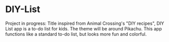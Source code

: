 # DIY-List

Project in progress: Title inspired from Animal Crossing's "DIY recipes", DIY List app is a to-do list for kids. The theme will be around Pikachu.
This app functions like a standard to-do list, but looks more fun and colorful.
